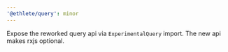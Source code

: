 ```yaml
---
'@ethlete/query': minor
---
```


Expose the reworked query api via `ExperimentalQuery` import. The new api makes rxjs optional.
